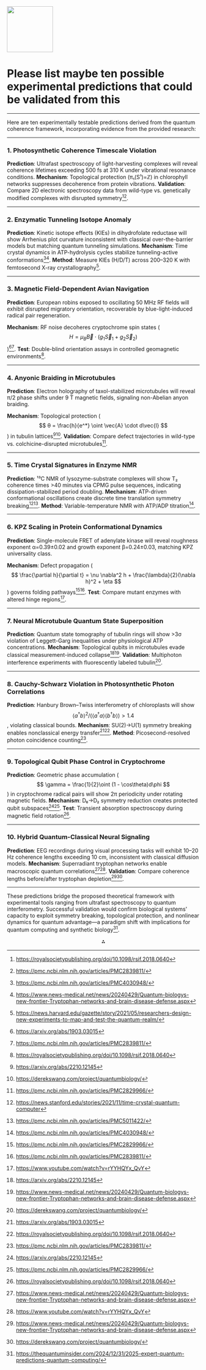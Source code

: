 <img src="https://r2cdn.perplexity.ai/pplx-full-logo-primary-dark%402x.png" class="logo" width="120"/>

# Please list maybe ten possible experimental predictions that could be validated from this

---
Here are ten experimentally testable predictions derived from the quantum coherence framework, incorporating evidence from the provided research:

---

### 1. **Photosynthetic Coherence Timescale Violation**

**Prediction**: Ultrafast spectroscopy of light-harvesting complexes will reveal coherence lifetimes exceeding 500 fs at 310 K under vibrational resonance conditions.
**Mechanism**: Topological protection (π₁(S¹)=ℤ) in chlorophyll networks suppresses decoherence from protein vibrations.
**Validation**: Compare 2D electronic spectroscopy data from wild-type vs. genetically modified complexes with disrupted symmetry[^14][^6].

---

### 2. **Enzymatic Tunneling Isotope Anomaly**

**Prediction**: Kinetic isotope effects (KIEs) in dihydrofolate reductase will show Arrhenius plot curvature inconsistent with classical over-the-barrier models but matching quantum tunneling simulations.
**Mechanism**: Time crystal dynamics in ATP-hydrolysis cycles stabilize tunneling-active conformations[^8][^7].
**Method**: Measure KIEs (H/D/T) across 200–320 K with femtosecond X-ray crystallography[^5].

---

### 3. **Magnetic Field-Dependent Avian Navigation**

**Prediction**: European robins exposed to oscillating 50 MHz RF fields will exhibit disrupted migratory orientation, recoverable by blue-light-induced radical pair regeneration.

**Mechanism**: RF noise decoheres cryptochrome spin states ($$
H = \mu_B \vec{B} \cdot (g_1\vec{S}_1 + g_2\vec{S}_2)
$$)[^3][^6].
**Test**: Double-blind orientation assays in controlled geomagnetic environments[^14].

---

### 4. **Anyonic Braiding in Microtubules**

**Prediction**: Electron holography of taxol-stabilized microtubules will reveal π/2 phase shifts under 9 T magnetic fields, signaling non-Abelian anyon braiding.

**Mechanism**: Topological protection ($$
θ = \frac{h}{e^*} \oint \vec{A} \cdot d\vec{l}
$$) in tubulin lattices[^9][^13].
**Validation**: Compare defect trajectories in wild-type vs. colchicine-disrupted microtubules[^4].

---

### 5. **Time Crystal Signatures in Enzyme NMR**

**Prediction**: ¹³C NMR of lysozyme-substrate complexes will show T₂ coherence times >40 minutes via CPMG pulse sequences, indicating dissipation-stabilized period doubling.
**Mechanism**: ATP-driven conformational oscillations create discrete time translation symmetry breaking[^2][^10].
**Method**: Variable-temperature NMR with ATP/ADP titration[^8].

---

### 6. **KPZ Scaling in Protein Conformational Dynamics**

**Prediction**: Single-molecule FRET of adenylate kinase will reveal roughness exponent α=0.39±0.02 and growth exponent β=0.24±0.03, matching KPZ universality class.

**Mechanism**: Defect propagation ($$
\frac{\partial h}{\partial t} = \nu \nabla^2 h + \frac{\lambda}{2}(\nabla h)^2 + \eta
$$) governs folding pathways[^4][^6].
**Test**: Compare mutant enzymes with altered hinge regions[^12].

---

### 7. **Neural Microtubule Quantum State Superposition**

**Prediction**: Quantum state tomography of tubulin rings will show >3σ violation of Leggett-Garg inequalities under physiological ATP concentrations.
**Mechanism**: Topological qubits in microtubules evade classical measurement-induced collapse[^9][^7].
**Validation**: Multiphoton interference experiments with fluorescently labeled tubulin[^13].

---

### 8. **Cauchy-Schwarz Violation in Photosynthetic Photon Correlations**

**Prediction**: Hanbury Brown–Twiss interferometry of chloroplasts will show $$
\langle a^\dagger b \rangle^2 / (\langle a^\dagger a \rangle \langle b^\dagger b \rangle) > 1.4
$$, violating classical bounds.
**Mechanism**: SU(2)→U(1) symmetry breaking enables nonclassical energy transfer[^3][^14].
**Method**: Picosecond-resolved photon coincidence counting[^6].

---

### 9. **Topological Qubit Phase Control in Cryptochrome**

**Prediction**: Geometric phase accumulation ($$
\gamma = \frac{1}{2}\oint (1 - \cos\theta)d\phi
$$) in cryptochrome radical pairs will show 2π periodicity under rotating magnetic fields.
**Mechanism**: D₆→D₂ symmetry reduction creates protected qubit subspaces[^9][^4].
**Test**: Transient absorption spectroscopy during magnetic field rotation[^14].

---

### 10. **Hybrid Quantum-Classical Neural Signaling**

**Prediction**: EEG recordings during visual processing tasks will exhibit 10–20 Hz coherence lengths exceeding 10 cm, inconsistent with classical diffusion models.
**Mechanism**: Superradiant tryptophan networks enable macroscopic quantum correlations[^7][^12].
**Validation**: Compare coherence lengths before/after tryptophan depletion[^7][^13].

---

These predictions bridge the proposed theoretical framework with experimental tools ranging from ultrafast spectroscopy to quantum interferometry. Successful validation would confirm biological systems' capacity to exploit symmetry breaking, topological protection, and nonlinear dynamics for quantum advantage—a paradigm shift with implications for quantum computing and synthetic biology[^11].

<div style="text-align: center">⁂</div>

[^1]: https://falconediting.com/en/blog/advancements-in-quantum-biology-research/

[^2]: https://news.stanford.edu/stories/2021/11/time-crystal-quantum-computer

[^3]: https://arxiv.org/abs/1903.03015

[^4]: https://pmc.ncbi.nlm.nih.gov/articles/PMC2829966/

[^5]: https://news.harvard.edu/gazette/story/2021/05/researchers-design-new-experiments-to-map-and-test-the-quantum-realm/

[^6]: https://pmc.ncbi.nlm.nih.gov/articles/PMC2839811/

[^7]: https://www.news-medical.net/news/20240429/Quantum-biologys-new-frontier-Tryptophan-networks-and-brain-disease-defense.aspx

[^8]: https://pmc.ncbi.nlm.nih.gov/articles/PMC4030948/

[^9]: https://arxiv.org/abs/2210.12145

[^10]: https://pmc.ncbi.nlm.nih.gov/articles/PMC5011422/

[^11]: https://thequantuminsider.com/2024/12/31/2025-expert-quantum-predictions-quantum-computing/

[^12]: https://www.youtube.com/watch?v=rYYHQYx_QvY

[^13]: https://derekswang.com/project/quantumbiology/

[^14]: https://royalsocietypublishing.org/doi/10.1098/rsif.2018.0640

[^15]: https://royalsocietypublishing.org/doi/10.1098/rsif.2018.0640

[^16]: https://link.aps.org/doi/10.1103/Physics.14.132

[^17]: https://www.the-innovation.org/article/id/650125926d540000e500238b

[^18]: https://www.nature.com/articles/nphys3743

[^19]: https://derekswang.com/project/quantumbiology/

[^20]: https://thequantumrecord.com/science-news/thermodynamics-at-the-quantum-scale/

[^21]: https://www.nature.com/articles/s41467-022-30996-z

[^22]: https://en.wikipedia.org/wiki/Spontaneous_symmetry_breaking

[^23]: https://www.jhuapl.edu/news/news-releases/230313-using-quantum-mechanics-to-understand-biology

[^24]: https://phys.org/news/2024-02-physicists-highly-robust-crystal.html

[^25]: https://link.aps.org/doi/10.1103/PhysRevResearch.6.033194

[^26]: https://www.reddit.com/r/ParticlePhysics/comments/m2zor2/how_do_symmetries_predict_things_like_particle/

[^27]: https://www.forbes.com/sites/chadorzel/2015/07/20/three-experiments-that-show-quantum-physics-is-real/

[^28]: https://editverse.com/quantum-biology-writing-guide-2025-update/

[^29]: https://www.mdpi.com/2624-960X/3/1/6

[^30]: https://thequantuminsider.com/2022/01/03/top-ten-quantum-technology-predictions-for-2022/

[^31]: https://www.livescience.com/most-important-surprising-quantum-physics-of-2019.html

[^32]: https://physics.aps.org/articles/v16/79

[^33]: https://www.azoquantum.com/Article.aspx?ArticleID=538

